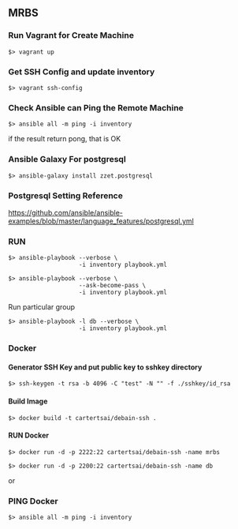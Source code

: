 MRBS
-----------

### Run Vagrant for Create Machine
```
$> vagrant up
```

### Get SSH Config and update inventory
```
$> vagrant ssh-config
```

### Check Ansible can Ping the Remote Machine
```
$> ansible all -m ping -i inventory
```

if the result return pong, that is OK

###  Ansible Galaxy For postgresql
```
$> ansible-galaxy install zzet.postgresql
```

### Postgresql Setting Reference
https://github.com/ansible/ansible-examples/blob/master/language_features/postgresql.yml

### RUN
```
$> ansible-playbook --verbose \
                    -i inventory playbook.yml
```

```
$> ansible-playbook --verbose \
                    --ask-become-pass \
                    -i inventory playbook.yml
```
Run particular group
```
$> ansible-playbook -l db --verbose \
                    -i inventory playbook.yml
```


### Docker
#### Generator SSH Key and put public key to sshkey directory
```
$> ssh-keygen -t rsa -b 4096 -C "test" -N "" -f ./sshkey/id_rsa
```

#### Build Image
```
$> docker build -t cartertsai/debain-ssh .
```

#### RUN Docker 
```
$> docker run -d -p 2222:22 cartertsai/debain-ssh -name mrbs
```

```
$> docker run -d -p 2200:22 cartertsai/debain-ssh -name db
```

or 

### PING Docker
```
$> ansible all -m ping -i inventory
```